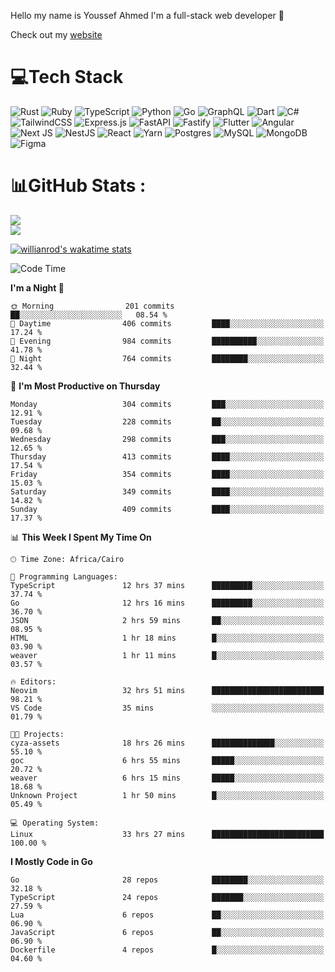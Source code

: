 Hello my name is Youssef Ahmed I'm a full-stack web developer 👋

Check out my [website](https://youssefahmed.vercel.app)
 
# 💻Tech Stack

![Rust](https://img.shields.io/badge/rust-%23000000.svg?style=for-the-badge&logo=rust&logoColor=white) ![Ruby](https://img.shields.io/badge/ruby-%23CC342D.svg?style=for-the-badge&logo=ruby&logoColor=white) ![TypeScript](https://img.shields.io/badge/typescript-%23007ACC.svg?style=for-the-badge&logo=typescript&logoColor=white) ![Python](https://img.shields.io/badge/python-3670A0?style=for-the-badge&logo=python&logoColor=ffdd54) ![Go](https://img.shields.io/badge/go-%2300ADD8.svg?style=for-the-badge&logo=go&logoColor=white) ![GraphQL](https://img.shields.io/badge/-GraphQL-E10098?style=for-the-badge&logo=graphql&logoColor=white) ![Dart](https://img.shields.io/badge/dart-%230175C2.svg?style=for-the-badge&logo=dart&logoColor=white) ![C#](https://img.shields.io/badge/c%23-%23239120.svg?style=for-the-badge&logo=c-sharp&logoColor=white) ![TailwindCSS](https://img.shields.io/badge/tailwindcss-%2338B2AC.svg?style=for-the-badge&logo=tailwind-css&logoColor=white) ![Express.js](https://img.shields.io/badge/express.js-%23404d59.svg?style=for-the-badge&logo=express&logoColor=%2361DAFB) ![FastAPI](https://img.shields.io/badge/FastAPI-005571?style=for-the-badge&logo=fastapi) ![Fastify](https://img.shields.io/badge/fastify-%23000000.svg?style=for-the-badge&logo=fastify&logoColor=white) ![Flutter](https://img.shields.io/badge/Flutter-%2302569B.svg?style=for-the-badge&logo=Flutter&logoColor=white) ![Angular](https://img.shields.io/badge/angular-%23DD0031.svg?style=for-the-badge&logo=angular&logoColor=white) ![Next JS](https://img.shields.io/badge/Next-black?style=for-the-badge&logo=next.js&logoColor=white) ![NestJS](https://img.shields.io/badge/nestjs-%23E0234E.svg?style=for-the-badge&logo=nestjs&logoColor=white) ![React](https://img.shields.io/badge/react-%2320232a.svg?style=for-the-badge&logo=react&logoColor=%2361DAFB) ![Yarn](https://img.shields.io/badge/yarn-%232C8EBB.svg?style=for-the-badge&logo=yarn&logoColor=white) ![Postgres](https://img.shields.io/badge/postgres-%23316192.svg?style=for-the-badge&logo=postgresql&logoColor=white) ![MySQL](https://img.shields.io/badge/mysql-%2300f.svg?style=for-the-badge&logo=mysql&logoColor=white) ![MongoDB](https://img.shields.io/badge/MongoDB-%234ea94b.svg?style=for-the-badge&logo=mongodb&logoColor=white)     ![Figma](https://img.shields.io/badge/figma-%23F24E1E.svg?style=for-the-badge&logo=figma&logoColor=white)

# 📊GitHub Stats :

![](https://github-readme-stats.vercel.app/api?username=joetifa2003&theme=tokyonight&hide_border=false&include_all_commits=false&count_private=false)<br/>
![](https://github-readme-streak-stats.herokuapp.com/?user=joetifa2003&theme=tokyonight&hide_border=false)<br/>

[![willianrod's wakatime stats](https://github-readme-stats.vercel.app/api/wakatime?username=joetifa2003&layout=compact)](https://github.com/anuraghazra/github-readme-stats)
<!--START_SECTION:waka-->
![Code Time](http://img.shields.io/badge/Code%20Time-4%2C223%20hrs%2026%20mins-blue)

**I'm a Night 🦉** 

```text
🌞 Morning                201 commits         ██░░░░░░░░░░░░░░░░░░░░░░░   08.54 % 
🌆 Daytime                406 commits         ████░░░░░░░░░░░░░░░░░░░░░   17.24 % 
🌃 Evening                984 commits         ██████████░░░░░░░░░░░░░░░   41.78 % 
🌙 Night                  764 commits         ████████░░░░░░░░░░░░░░░░░   32.44 % 
```
📅 **I'm Most Productive on Thursday** 

```text
Monday                   304 commits         ███░░░░░░░░░░░░░░░░░░░░░░   12.91 % 
Tuesday                  228 commits         ██░░░░░░░░░░░░░░░░░░░░░░░   09.68 % 
Wednesday                298 commits         ███░░░░░░░░░░░░░░░░░░░░░░   12.65 % 
Thursday                 413 commits         ████░░░░░░░░░░░░░░░░░░░░░   17.54 % 
Friday                   354 commits         ████░░░░░░░░░░░░░░░░░░░░░   15.03 % 
Saturday                 349 commits         ████░░░░░░░░░░░░░░░░░░░░░   14.82 % 
Sunday                   409 commits         ████░░░░░░░░░░░░░░░░░░░░░   17.37 % 
```


📊 **This Week I Spent My Time On** 

```text
🕑︎ Time Zone: Africa/Cairo

💬 Programming Languages: 
TypeScript               12 hrs 37 mins      █████████░░░░░░░░░░░░░░░░   37.74 % 
Go                       12 hrs 16 mins      █████████░░░░░░░░░░░░░░░░   36.70 % 
JSON                     2 hrs 59 mins       ██░░░░░░░░░░░░░░░░░░░░░░░   08.95 % 
HTML                     1 hr 18 mins        █░░░░░░░░░░░░░░░░░░░░░░░░   03.90 % 
weaver                   1 hr 11 mins        █░░░░░░░░░░░░░░░░░░░░░░░░   03.57 % 

🔥 Editors: 
Neovim                   32 hrs 51 mins      █████████████████████████   98.21 % 
VS Code                  35 mins             ░░░░░░░░░░░░░░░░░░░░░░░░░   01.79 % 

🐱‍💻 Projects: 
cyza-assets              18 hrs 26 mins      ██████████████░░░░░░░░░░░   55.10 % 
goc                      6 hrs 55 mins       █████░░░░░░░░░░░░░░░░░░░░   20.72 % 
weaver                   6 hrs 15 mins       █████░░░░░░░░░░░░░░░░░░░░   18.68 % 
Unknown Project          1 hr 50 mins        █░░░░░░░░░░░░░░░░░░░░░░░░   05.49 % 

💻 Operating System: 
Linux                    33 hrs 27 mins      █████████████████████████   100.00 % 
```

**I Mostly Code in Go** 

```text
Go                       28 repos            ████████░░░░░░░░░░░░░░░░░   32.18 % 
TypeScript               24 repos            ███████░░░░░░░░░░░░░░░░░░   27.59 % 
Lua                      6 repos             ██░░░░░░░░░░░░░░░░░░░░░░░   06.90 % 
JavaScript               6 repos             ██░░░░░░░░░░░░░░░░░░░░░░░   06.90 % 
Dockerfile               4 repos             █░░░░░░░░░░░░░░░░░░░░░░░░   04.60 % 
```




<!--END_SECTION:waka-->
